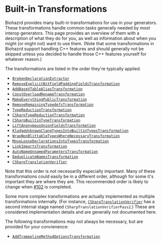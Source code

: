 Built-in Transformations
===================================================================================================

Biohazrd provides many built-in transformations for use in your generators. These transformations handle common tasks generally needed by most interop generators. This page provides an overview of them with a description of what they do for you, as well as information about when you might (or might not) want to use them. (Note that some transformations in Biohazrd support handling C++ features and should generally not be skipped unless you decided to handle those C++ features yourself for whatever reason.)

The transformations are listed in the order they're typically applied.

* [`BrokenDeclarationExtractor`](BrokenDeclarationExtractor.md)
* [`RemoveExplicitBitFieldPaddingFieldsTransformation`](RemoveExplicitBitFieldPaddingFieldsTransformation.md)
* [`AddBaseVTableAliasTransformation`](AddBaseVTableAliasTransformation.md)
* [`ConstOverloadRenameTransformation`](ConstOverloadRenameTransformation.md)
* [`MakeEverythingPublicTransformation`](MakeEverythingPublicTransformation.md)
* [`RemoveRemainingTypedefsTransformation`](RemoveRemainingTypedefsTransformation.md)
* [`TypeReductionTransformation`](TypeReductionTransformation.md)
* [`CSharpTypeReductionTransformation`](CSharpTypeReductionTransformation.md)
* [`CSharpBuiltinTypeTransformation`](CSharpBuiltinTypeTransformation.md)
* [`LiftAnonymousUnionFieldsTransformation`](LiftAnonymousUnionFieldsTransformation.md)
* [`KludgeUnknownClangTypesIntoBuiltinTypesTransformation`](KludgeUnknownClangTypesIntoBuiltinTypesTransformation.md)
* [`WrapNonBlittableTypesWhereNecessaryTransformation`](WrapNonBlittableTypesWhereNecessaryTransformation.md)
* [`MoveLooseDeclarationsIntoTypesTransformation`](MoveLooseDeclarationsIntoTypesTransformation.md)
* [`LinkImportsTransformation`](LinkImportsTransformation.md)
* [`AutoNameUnnamedParametersTransformation`](AutoNameUnnamedParametersTransformation.md)
* [`DeduplicateNamesTransformation`](DeduplicateNamesTransformation.md)
* [`CSharpTranslationVerifier`](CSharpTranslationVerifier.md)

Note that this order is not necessarilly especially important. Many of these transformations could easily be in a different order, although for some it's important they are where they are. This recommended order is likely to change when [#102](https://github.com/InfectedLibraries/Biohazrd/issues/102) is completed.

Some more complex transformations are actually implemented as multiple transformations internally. (For instance, [`CSharpTranslationVerifier`](CSharpTranslationVerifier.md) has a second internal stage named `CSharpTranslationVerifierPass2`.) These are considered implementation details and are generally not documented here.

The following transformations may not always be necessary, but are provided for your convienence:

* [`AddTrampolineMethodOptionsTransformation`](AddTrampolineMethodOptionsTransformation.md)
